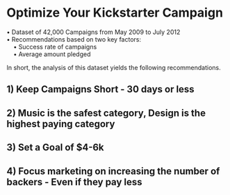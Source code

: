 # Optimize Your Kickstarter Campaign

• Dataset of 42,000 Campaigns from May 2009 to July 2012  
• Recommendations based on two key factors:  
    • Success rate of campaigns  
    • Average amount pledged  

In short, the analysis of this dataset yields the following recommendations.
## 1) Keep Campaigns Short - 30 days or less
## 2) Music is the safest category, Design is the highest paying category
## 3) Set a Goal of $4-6k
## 4) Focus marketing on increasing the number of backers - Even if they pay less
